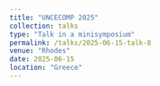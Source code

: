 ```yaml
---
title: "UNCECOMP 2025"
collection: talks
type: "Talk in a minisymposium"
permalink: /talks/2025-06-15-talk-8
venue: "Rhodes"
date: 2025-06-15
location: "Greece"
---
```

